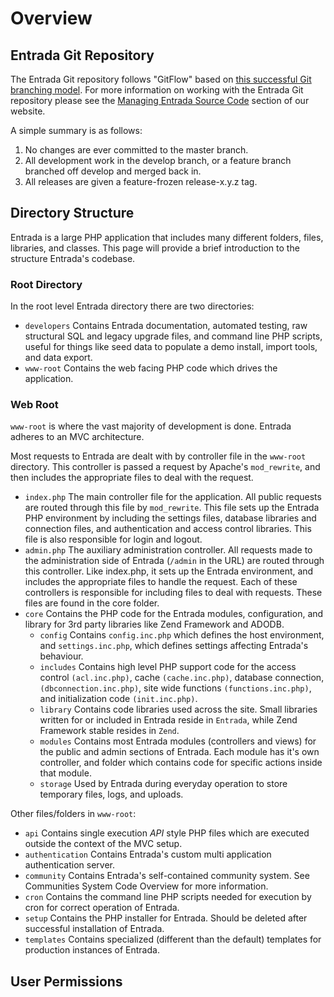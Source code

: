 # Overview

## Entrada Git Repository

The Entrada Git repository follows "GitFlow" based on [this successful Git branching model](http://nvie.com/posts/a-successful-git-branching-model/). For more information on working with the Entrada Git repository please see the [Managing Entrada Source Code](http://www.entrada-project.org/managing-source-code) section of our website.

A simple summary is as follows:
 1. No changes are ever committed to the master branch.
 2. All development work in the develop branch, or a feature branch branched off develop and merged back in.
 3. All releases are given a feature-frozen release-x.y.z tag.

## Directory Structure

Entrada is a large PHP application that includes many different folders, files, libraries, and classes. This page will provide a brief introduction to the structure Entrada's codebase.

### Root Directory

In the root level Entrada directory there are two directories:

* `developers` Contains Entrada documentation, automated testing, raw structural SQL and legacy upgrade files, and command line PHP scripts, useful for things like seed data to populate a demo install, import tools, and data export.
* `www-root` Contains the web facing PHP code which drives the application.

### Web Root

`www-root` is where the vast majority of development is done. Entrada adheres to an MVC architecture.

Most requests to Entrada are dealt with by controller file in the `www-root` directory. This controller is passed a request by Apache's `mod_rewrite`, and then includes the appropriate files to deal with the request.

* `index.php` The main controller file for the application. All public requests are routed through this file by `mod_rewrite`. This file sets up the Entrada PHP environment by including the settings files, database libraries and connection files, and authentication and access control libraries. This file is also responsible for login and logout.
* `admin.php` The auxiliary administration controller. All requests made to the administration side of Entrada (`/admin` in the URL) are routed through this controller. Like index.php, it sets up the Entrada environment, and includes the appropriate files to handle the request. Each of these controllers is responsible for including files to deal with requests. These files are found in the core folder.
* `core` Contains the PHP code for the Entrada modules, configuration, and library for 3rd party libraries like Zend Framework and ADODB.
    * `config` Contains `config.inc.php` which defines the host environment, and `settings.inc.php`, which defines settings affecting Entrada's behaviour.
    * `includes` Contains high level PHP support code for the access control `(acl.inc.php)`, cache `(cache.inc.php)`, database connection, `(dbconnection.inc.php)`, site wide functions `(functions.inc.php)`, and initialization code `(init.inc.php)`.
    * `library` Contains code libraries used across the site. Small libraries written for or included in Entrada reside in `Entrada`, while Zend Framework stable resides in `Zend`.
    * `modules` Contains most Entrada modules (controllers and views) for the public and admin sections of Entrada. Each module has it's own controller, and folder which contains code for specific actions inside that module.
    * `storage` Used by Entrada during everyday operation to store temporary files, logs, and uploads.

Other files/folders in `www-root`:

* `api` Contains single execution *API* style PHP files which are executed outside the context of the MVC setup.
* `authentication` Contains Entrada's custom multi application authentication server.
* `community` Contains Entrada's self-contained community system. See Communities System Code Overview for more information.
* `cron` Contains the command line PHP scripts needed for execution by cron for correct operation of Entrada.
* `setup` Contains the PHP installer for Entrada. Should be deleted after successful installation of Entrada.
* `templates` Contains specialized (different than the default) templates for production instances of Entrada.

## User Permissions
